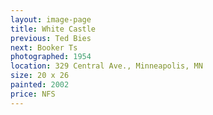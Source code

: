 ```yaml
---
layout: image-page
title: White Castle
previous: Ted Bies
next: Booker Ts
photographed: 1954
location: 329 Central Ave., Minneapolis, MN 
size: 20 x 26
painted: 2002
price: NFS
---
```

